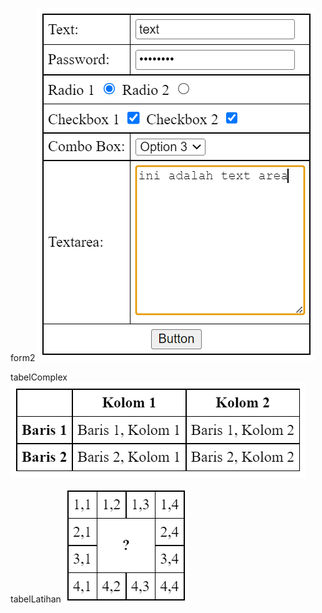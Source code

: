 form2
![form2](image.png)

tabelComplex
![Alt text](image-1.png)

tabelLatihan
![Alt text](image-2.png)

